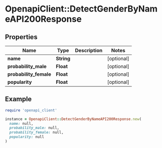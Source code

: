 # OpenapiClient::DetectGenderByNameAPI200Response

## Properties

| Name | Type | Description | Notes |
| ---- | ---- | ----------- | ----- |
| **name** | **String** |  | [optional] |
| **probability_male** | **Float** |  | [optional] |
| **probability_female** | **Float** |  | [optional] |
| **popularity** | **Float** |  | [optional] |

## Example

```ruby
require 'openapi_client'

instance = OpenapiClient::DetectGenderByNameAPI200Response.new(
  name: null,
  probability_male: null,
  probability_female: null,
  popularity: null
)
```


